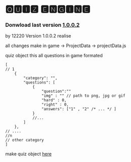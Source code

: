 # 🆀🆄🅸🆉 🅴🅽🅶🅸🅽🅴

### Donwload last version [1.0.0.2](https://12220user.github.io(https://github.com/12220user/)/QUIZ_ENGINE/realise/tag/last)

by 12220
Version 1.0.0.2 realise

all changes make in game -> ProjectData -> projectData.js

quiz object this all questions in game formated 
```
[
// 1
    {
        "category": "",
        "questions": [
            {
                "question":""
                "img" : "" // path to png, jpg or gif
                "hard" : 0,
                "right" : 0,
                "answers": ["1" , "2" /* ... */ ]
            }
            //...
        ]
    },
// ....
//n
// other category
]
```

make quiz object [here](https://12220user.github.io/QUIZ_ENGINE/index.html)
